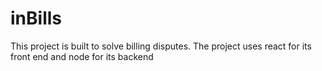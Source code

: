 # inBills

This project is built to solve billing disputes.
The project uses react for its front end and node for its backend